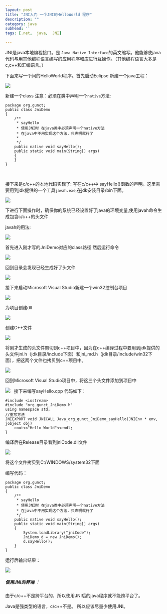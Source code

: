 ```yaml
---
layout: post
title: "JNI入门 一个JNI的HelloWorld 程序"
description: ""
category: java
subhead: ''
tags: [.net,  java,  JNI]

---
```


JNI是java本地编程接口。是 `Java Native Interface`的英文缩写。他能够使java代码与用其他编程语言编写的应用程序和库进行互操作。（其他编程语言大多是c,c++和汇编语言。）


下面来写一个间的HelloWorld程序。首先启动Eclipse 新建一个java工程：


![](/images/java/1_zps15ec1abd.png)

新建一个class 注意：必须在类中声明一个`native`方法:

    package org.gunct;
    public class JniDemo
    {
        /**
         * sayHello
         * 使用JNI时 在java类中必须声明一个native方法
         * 在java中不用实现这个方法，只声明就行了
         * 
         */
        public native void sayHello();
        public static void main(String[] args)
        {
        }
    }

 

接下来是c/c++的本地代码实现了:
写在c/c++中 sayHello()函数的声明。这里需要用到jdk提供的一个工具`javah.exe`,在jdk安装目录/bin下面。

![](/images/java/2_zps789b7160.png)

下进行下面操作时，确保你的系统已经设置好了java的环境变量,使用javah命令生成包含c/c++的头文件

javah的用法:

![](/images/java/3_zps26951292.png)

首先进入刚才写的JniDemo对应的class路径
然后运行命令


![](/images/java/4_zps53383591.png)

回到目录会发现已经生成好了头文件


![](/images/java/5_zps04bab569.png)

接下来启动Microsoft Visual Studio新建一个win32控制台项目


![](/images/java/8_zps3676a008.png)

为项目创建dll


![](/images/java/6_zps63ffd0c3.png)

创建C++文件


![](/images/java/8_zps3676a008.png)

将刚才生成的头文件剪切到c++项目中，因为在c++编译过程中要用到jdk提供的头文件jni.h（jdk目录/include下面）和jni\_md.h（jdk目录/include/win32下面），把这两个文件也拷贝到c++项目中。

![](/images/java/9_zpsec35a514.png)

回到Microsoft Visual Studio项目中，将这三个头文件添加到项目中


![](/images/java/10_zps24def977.png)
 
接下来编写sayHello.cpp 代码如下：


    #include <iostream>
    #include "org_gunct_JniDemo.h"
    using namespace std;
    //重写方法
    JNIEXPORT void JNICALL Java_org_gunct_JniDemo_sayHello(JNIEnv * env, jobject obj)
        cout<<"Hello World"<<endl;
    }

编译后在Release目录看到jniCode.dll文件


![](/images/java/11_zpsf3faa6fc.png)

将这个文件拷贝到C:/WINDOWS/system32下面

编写代码：

    package org.gunct;
    public class JniDemo
    {
        /**
         * sayHello
         * 使用JNI时 在java类中必须声明一个native方法
         * 在java中不用实现这个方法，只声明就行了
         */
        public native void sayHello();
        public static void main(String[] args)
        {
            System.loadLibrary("jniCode");
            JniDemo d = new JniDemo();
            d.sayHello();
        }
    }


运行后输出结果：

![](/images/java/12_zpse71ce87d.png)

##### 使用JNI的弊端 ：

由于c/c++不是跨平台的，所以使用JNI后的java程序就不能跨平台了。

Java是强类型的语言，c/c++不是。
所以应该尽量少使用JNI。


